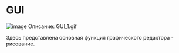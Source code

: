# GUI
![image](GUI_1.gif)
Описание:
GUI_1.gif

Здесь представлена основная функция графического редактора - рисование.
